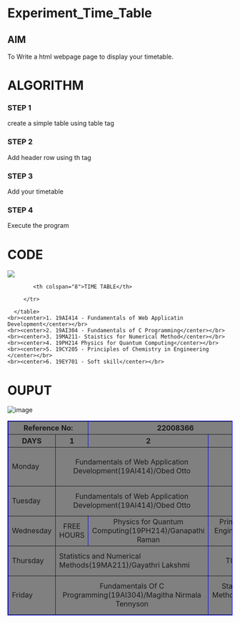 # Experiment_Time_Table

## AIM
To Write a html webpage page to display your timetable.

# ALGORITHM
### STEP 1
create a simple table using table tag
### STEP 2
Add header row using th tag
### STEP 3
Add your timetable
### STEP 4
Execute the program

# CODE
<!DOCTYPE html>
<html>

   <head>
      <title>TIME TABLE</title>
   </head>

   <body>
 <img src="logo.png"></img>
      <table border = "1" cellspacing="1" bordercolor="blue" bgcolor="grey">
         <tr>
       
            <th colspan="8">TIME TABLE</th>

         </tr>
 <tr>
  <th colspan="2">Reference No:</th>
         <th colspan="2">22008366</th>
  <th colspan="2">Name: </th>
  <th colspan="2">SAFEEQ FAZIL</th>
 </tr>
         <tr>
            <th>DAYS</th>
            <th>1</th>
            <th>2</th>
            <th>3</th>
            <th>4</th>
            <th>5</th>
            <th>6</th>
            <th>7</th>
            <th>8</th> 
            <th>9</th>
         </tr>
       
 
  <tr>
             <td>Monday</td>
             <td colspan="2"><center>Fundamentals of Web Application Development(19AI414)/Obed Otto</center></td>
             <td colspan="2"><center>FREE HOURS</center></td>
             <td><center>Mentoring/(ECA-M-AIDS)/Shanmuga Priya S</center></td>
             <td colspan="2"><center>Fundamentals Of C Programming(19AI304)/Magitha Nirmala Tennyson</center></td>
             <td><center>Statistics and Numerical Methods(19MA211)/Gayathri Lakshmi</center></td>
</tr>
<tr>
             <td>Tuesday</td>
             <td colspan="2"><center>Fundamentals of Web Application Development(19AI414)/Obed Otto</center></td>
             <td colspan="2"><center>FREE HOURS</center></td>
             <td><center>LUNCH BREAK</center></td>
             <td colspan="2"<center>Coding Practice T06(CPT06)/Jeevitha Subramani</center></td>
</tr>
<tr>
             <td>Wednesday</td>
             <td colspan="1"><center>FREE HOURS</center></td>
             <td colspan="1"><center>Physics for Quantum Computing(19PH214)/Ganapathi Raman</center></td>
             <td colspan="2"><center>Principles of Chemistry in Engineering(19CY205)/Dolli H</center></td>
             <td><center>LUNCH BREAK</center></td>
             <td colspan="2"><center>Soft Skill(19EY701)/Saranya V</center></td>
</tr>
  <tr>
             <td>Thursday</td>
             <td colspan="2"<center>Statistics and Numerical Methods(19MA211)/Gayathri Lakshmi</center></td>
             <td colspan="2"><center>Coding Practice T06(CPT06)/Jeevitha Subramani</center></td>
             <td><center>LUNCH BREAK</center></td>
             <td colspan="2"><center>Principles of Chemistry in Engineering(19CY205)/Dolli H</center></td>
             <td colspan="2"><center>Physics for Quantum Computing(19PH214)/Ganapathi Raman</center></td>
</tr>
<tr>
             <td>Friday</td>
             <td colspan="2"><center>Fundamentals Of C Programming(19AI304)/Magitha Nirmala Tennyson</center></td>
             <td colspan="2"><center>Statistics and Numerical Methods(19MA211)/Gayathri Lakshmi</center></td>
             <td><center>LUNCH BREAK</center></td>
             <td colspan="2"><center>Fundamentals of Web Application Development(19AI414)/Obed Otto</center></td>
</tr>

 
        
      </table>
    <br><center>1. 19AI414 - Fundamentals of Web Applicatin Development</center></br>
    <br><center>2. 19AI304 - Fundamentals of C Programming</center></br>
    <br><center>3. 19MA211- Staistics for Numerical Method</center></br>
    <br><center>4. 19PH214 Physics for Quantum Computing</center></br>
    <br><center>5. 19CY205 - Principles of Chemistry in Engineering </center></br>
    <br><center>6. 19EY701 - Soft skill</center></br>
    
      
     
   </body>
</html>

# OUPUT
![image](https://user-images.githubusercontent.com/118680361/211470051-5bc59791-c37d-4732-9fe0-bcf1e97501a8.png)


